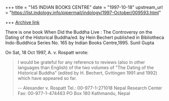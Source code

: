 +++
title = "145 INDIAN BOOKS CENTRE"
date = "1997-10-18"
upstream_url = "https://list.indology.info/pipermail/indology/1997-October/009593.html"

+++
[Archive link](https://list.indology.info/pipermail/indology/1997-October/009593.html)

There is one book When Did the Buddha Live : The Controversy on the Dating
of the Historical Buddha/ed. by Hein Bechert published in Bibliotheca
Indo-Buddhica Series No. 165 by Indian Books Centre,1995.
Sunil Gupta


On Sat, 18 Oct 1997, A. v. Rospatt wrote:

> I would be grateful for any reference to reviews (also in other
> languages than English) of the two volumes of "The Dating of the
> Historical Buddha" (edited by H. Bechert, Gvttingen 1991 and 1992) which
> have appeared so far.
>
> --
> Alexander v. Rospatt                      Tel.: 00-977-1-271018
> Nepal Research Center                         Fax:  00-977-1-474463
> PO Box 180
> Kathmandu, Nepal
>



